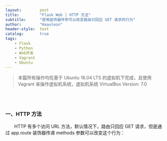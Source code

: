 ```yaml
---
layout:        post
title:         "Flask Web | HTTP 方法"
subtitle:      "使用装饰器传参可以改变路由只回应 GET 请求的行为"
author:        "Haauleon"
header-style:  text
catalog:       true
tags:
    - Flask
    - Python
    - Web开发
    - Vagrant
    - Ubuntu
---
```


> 本篇所有操作均在基于 Ubuntu 16.04 LTS 的虚拟机下完成，且使用 Vagrant 来操作虚拟机系统，虚拟机系统 VirtualBox Version: 7.0 

<br>
<br>

### 一、HTTP 方法
&emsp;&emsp;HTTP 有多个访问 URL 方法，默认情况下，路由只回应 GET 请求，但是通过 app.route 装饰器传递 methods 参数可以改变这个行为：      
```python

```